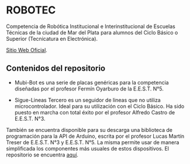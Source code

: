 # ROBOTEC

Competencia de Robótica Institucional e Interinstitucional de Escuelas Técnicas de la ciudad de Mar del Plata para alumnos del Ciclo Básico o Superior (Tecnicatura en Electrónica).

[Sitio Web Oficial](https://robotecc.carrd.co/).

## Contenidos del repositorio

- Mubi-Bot es una serie de placas genéricas para la competencia diseñadas por el profesor Fermín Oyarburo de la E.E.S.T. N°5.

- Sigue-Lineas Tercero es un seguidor de lineas que no utiliza microcontrolador. Ideal para su utilización con el Ciclo Básico. Ha sido puesto en marcha con total éxito por el profesor Alfredo Castro de E.E.S.T. N°3.

También se encuentra disponible para su descarga una biblioteca de programación para la API de Arduino, escrita por el profesor Lucas Martín Treser de E.E.S.T. N°3 y E.E.S.T. N°5. La misma permite usar de manera simplificada los componentes más usuales de estos dispositivos. El repositorio se encuentra [aquí](https://github.com/lmtreser/Bibliotecas-Arduino/tree/main/Robotec).
